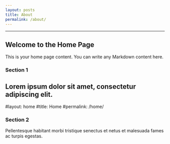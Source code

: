 ```yaml
---
layout: posts
title: About
permalink: /about/
---
```



---

## Welcome to the Home Page

This is your home page content. You can write any Markdown content here.

### Section 1

Lorem ipsum dolor sit amet, consectetur adipiscing elit.
---
#layout: home
#title: Home
#permalink: /home/

### Section 2

Pellentesque habitant morbi tristique senectus et netus et malesuada fames ac turpis egestas.

